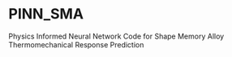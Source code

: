 # PINN_SMA
Physics Informed Neural Network Code for Shape Memory Alloy Thermomechanical Response Prediction
